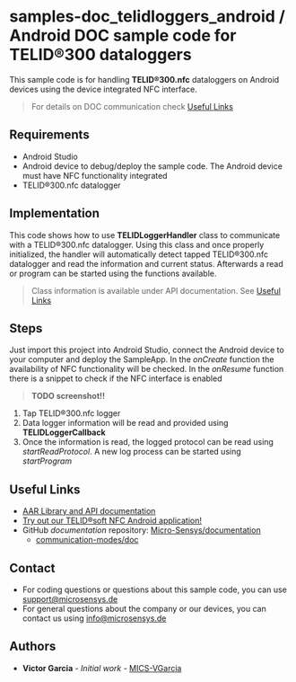 # samples-doc_telidloggers_android / Android DOC sample code for TELID®300 dataloggers
This sample code is for handling **TELID®300.nfc** dataloggers on Android devices using the device integrated NFC interface.

> For details on DOC communication check [Useful Links](#Useful-Links) 

## Requirements
* Android Studio
* Android device to debug/deploy the sample code. The Android device must have NFC functionality integrated
* TELID®300.nfc datalogger

## Implementation
This code shows how to use **TELIDLoggerHandler** class to communicate with a TELID®300.nfc datalogger. 
Using this class and once properly initialized, the handler will automatically detect tapped TELID®300.nfc datalogger and read the information and current status. 
Afterwards a read or program can be started using the functions available.

> Class information is available under API documentation. See [Useful Links](#Useful-Links)

## Steps
Just import this project into Android Studio, connect the Android device to your computer and deploy the SampleApp.
In the *onCreate* function the availability of NFC functionality will be checked. In the *onResume* function there is a snippet to check if the NFC interface is enabled

> **TODO screenshot!!**
<!--- ![Screenshot](screenshot/SampleApp_SpcControl_AndroidJava.png) --->

 1. Tap TELID®300.nfc logger
 2. Data logger information will be read and provided using **TELIDLoggerCallback**
 3. Once the information is read, the logged protocol can be read using *startReadProtocol*. A new log process can be started using *startProgram*

## Useful Links

* [AAR Library and API documentation](https://www.microsensys.de/downloads/DevSamples/Libraries/Android/TELID300nfc%20-%20aar%20library/)
* [Try out our TELID®soft NFC Android application!](https://play.google.com/store/apps/details?id=de.microsensys.telidsoftnfc)
* GitHub *documentation* repository: [Micro-Sensys/documentation](https://github.com/Micro-Sensys/documentation)
	* [communication-modes/doc](https://github.com/Micro-Sensys/documentation/tree/master/communication-modes/doc)

## Contact

* For coding questions or questions about this sample code, you can use [support@microsensys.de](mailto:support@microsensys.de)
* For general questions about the company or our devices, you can contact us using [info@microsensys.de](mailto:info@microsensys.de)

## Authors

* **Victor Garcia** - *Initial work* - [MICS-VGarcia](https://github.com/MICS-VGarcia/)
